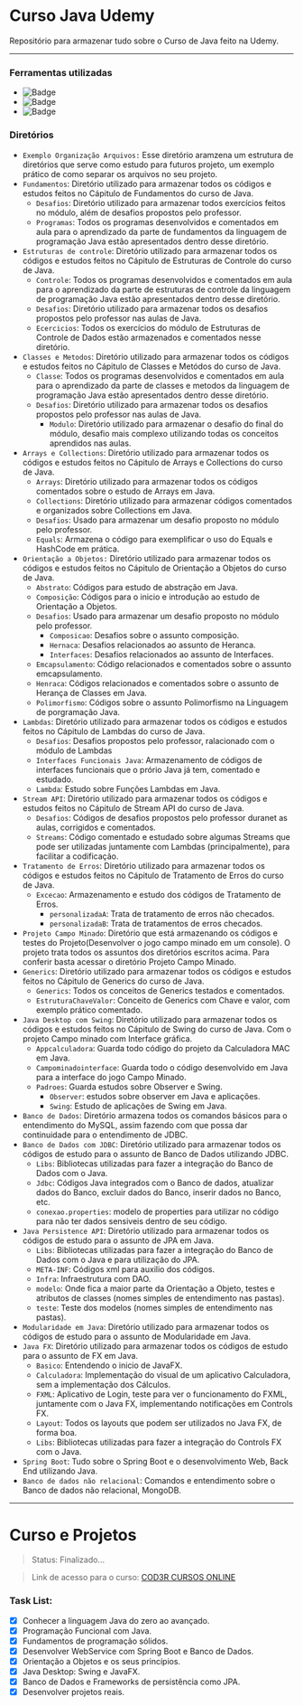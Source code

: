 # Curso Java Udemy
Repositório para armazenar tudo sobre o Curso de Java feito na Udemy.

--------------------------
### Ferramentas utilizadas
- ![Badge](https://img.shields.io/static/v1?label=Software&message=Eclipse&color=blue&style=flat)
- ![Badge](https://img.shields.io/static/v1?label=Linguagem&message=Java&color=orange&style=flat)
- ![Badge](https://img.shields.io/static/v1?label=Versão&message=4.0&color=red&style=flat)

### Diretórios
- `Exemplo Organização Arquivos:` Esse diretório aramzena um estrutura de diretórios que serve como estudo para 
futuros projeto, um exemplo prático de como separar os arquivos no seu projeto.
- `Fundamentos`: Diretório utilizado para armazenar todos os códigos e estudos feitos no Cápitulo de Fundamentos do
curso de Java.
  - `Desafios`: Diretório utilizado para armazenar todos exercícios feitos no módulo, além de desafios propostos pelo professor.
  - `Programas`: Todos os programas desenvolvidos e comentados em aula para o aprendizado da parte de fundamentos da linguagem de programação Java estão apresentados dentro desse diretório.
- `Estruturas de controle`: Diretório utilizado para armazenar todos os códigos e estudos feitos no Cápitulo de Estruturas de Controle do
curso de Java.
  - `Controle`: Todos os programas desenvolvidos e comentados em aula para o aprendizado da parte de estruturas de controle da linguagem de programação Java estão apresentados dentro desse diretório.
  - `Desafios`: Diretório utilizado para armazenar todos os desafios propostos pelo professor nas aulas de Java.
  - `Ecercicios`: Todos os exercícios do módulo de Estruturas de Controle de Dados estão armazenados e comentados nesse diretório.
- `Classes e Metodos`: Diretório utilizado para armazenar todos os códigos e estudos feitos no Cápitulo de Classes e Metódos do
curso de Java.
  - `Classe`: Todos os programas desenvolvidos e comentados em aula para o aprendizado da parte de classes e metodos da linguagem de programação Java estão apresentados dentro desse diretório.
  - `Desafios`: Diretório utilizado para armazenar todos os desafios propostos pelo professor nas aulas de Java.
    - `Modulo`: Diretório utilizado para armazenar o desafio do final do módulo, desafio mais complexo utilizando todas os conceitos aprendidos nas aulas.
- `Arrays e Collections`: Diretório utilizado para armazenar todos os códigos e estudos feitos no Cápitulo de Arrays e Collections do
curso de Java.
  - `Arrays`: Diretório utilizado para armazenar todos os códigos comentados sobre o estudo de Arrays em Java.
  - `Collections`: Diretório utilizado para armazenar códigos comentados e organizados sobre Collections em Java.
  - `Desafios`: Usado para armazenar um desafio proposto no módulo pelo professor.
  - `Equals`: Armazena o código para exemplificar o uso do Equals e HashCode em prática.
- `Orientação a Objetos:` Diretório utilizado para armazenar todos os códigos e estudos feitos no Cápitulo de Orientação a Objetos do
curso de Java.
  - `Abstrato`: Códigos para estudo de abstração em Java.
  - `Composição`: Códigos para o inicio e introdução ao estudo de Orientação a Objetos.
  - `Desafios`: Usado para armazenar um desafio proposto no módulo pelo professor.
    - `Composicao`: Desafios sobre o assunto composição.
    - `Hernaca`: Desafios relacionados ao assunto de Heranca.
    - `Interfaces`: Desafios relacionados ao assunto de Interfaces.
  - `Emcapsulamento`: Código relacionados e comentados sobre o assunto emcapsulamento.
  - `Henraca`: Códigos relacionados e comentados sobre o assunto de Herança de Classes em Java.
  - `Polimorfismo`: Códigos sobre o assunto Polimorfismo na Linguagem de porgramação Java.
- `Lambdas`: Diretório utilizado para armazenar todos os códigos e estudos feitos no Cápitulo de Lambdas do curso de Java.
  - `Desafios`: Desafios propostos pelo professor, ralacionado com o módulo de Lambdas
  - `Interfaces Funcionais Java`: Armazenamento de códigos de interfaces funcionais que o prório Java já tem, comentado e estudado.
  - `Lambda`: Estudo sobre Funções Lambdas em Java.
- `Stream API`: Diretório utilizado para armazenar todos os códigos e estudos feitos no Cápitulo de Stream API do curso de Java.
  - `Desafios`: Códigos de desafios propostos pelo professor duranet as aulas, corrigidos e comentados.
  - `Streams`: Código comentado e estudado sobre algumas Streams que pode ser utilizadas juntamente com Lambdas (principalmente), para facilitar a codificação.
- `Tratamento de Erros`:  Diretório utilizado para armazenar todos os códigos e estudos feitos no Cápitulo de Tratamento de Erros do curso de Java.
  - `Excecao`: Armazenamento e estudo dos códigos de Tratamento de Erros.
    - `personalizadaA`: Trata de tratamento de erros não checados.
    - `personalizadaB`: Trata de tratamentos de erros checados.
- `Projeto Campo Minado`: Diretório que está armazenando os códigos e testes do Projeto(Desenvolver o jogo campo minado em um console). O projeto trata todos os assuntos dos diretórios escritos acima. Para conferir basta acessar o diretório Projeto Campo Minado.
- `Generics`: Diretório utilizado para armazenar todos os códigos e estudos feitos no Cápitulo de Generics do
curso de Java.
  - `Generics`: Todos os conceitos de Generics testados e comentados.
  - `EstruturaChaveValor`: Conceito de Generics com Chave e valor, com exemplo prático comentado.
- `Java Desktop com Swing`:  Diretório utilizado para armazenar todos os códigos e estudos feitos no Cápitulo de Swing do
curso de Java. Com o projeto Campo minado com Interface gráfica.
  - `Appcalculadora`: Guarda todo código do projeto da Calculadora MAC em Java.
  - `Campominadointerface`: Guarda todo o código desenvolvido em Java para a interface do jogo Campo Minado.
  - `Padroes`: Guarda estudos sobre Observer e Swing.
    - `Observer`: estudos sobre observer em Java e aplicações.
    - `Swing`: Estudo de aplicações de Swing em Java.
- `Banco de Dados`: Diretório armazena todos os comandos básicos para o entendimento do MySQL, assim fazendo com que possa dar continuidade para o entendimento de JDBC.
- `Banco de Dados com JDBC`: Diretório utilizado para armazenar todos os códigos de estudo para o assunto de Banco de Dados utilizando JDBC.
  - `Libs`: Bibliotecas utilizadas para fazer a integração do Banco de Dados com o Java.
  - `Jdbc`: Códigos Java integrados com o Banco de dados, atualizar dados do Banco, excluir dados do Banco, inserir dados no Banco, etc.
  - `conexao.properties`: modelo de properties para utilizar no código para não ter dados sensiveis dentro de seu código. 
- `Java Persistence API`: Diretório utilizado para armazenar todos os códigos de estudo para o assunto de JPA em Java.
  - `Libs`:  Bibliotecas utilizadas para fazer a integração do Banco de Dados com o Java e para utilização do JPA.
  - `META-INF`: Códigos xml para auxilio dos códigos.
  - `Infra`: Infraestrutura com DAO.
  - `modelo`: Onde fica  a maior parte da Orientação a Objeto, testes e atributos de classes (nomes simples de entendimento nas pastas).
  - `teste`: Teste dos modelos (nomes simples de entendimento nas pastas).
- `Modularidade em Java`: Diretório utilizado para armazenar todos os códigos de estudo para o assunto de Modularidade em Java.
- `Java FX`: Diretório utilizado para armazenar todos os códigos de estudo para o assunto de FX em Java.
  - `Basico`: Entendendo o inicio de JavaFX.
  - `Calculadora`: Implementação do visual de um aplicativo Calculadora, sem a implementação dos Cálculos.
  - `FXML`: Aplicativo de Login, teste para ver o funcionamento do FXML, juntamente com o Java FX, implementando notificações em Controls FX.
  - `Layout`: Todos os layouts que podem ser utilizados no Java FX, de forma boa.
  - `Libs`: Bibliotecas utilizadas para fazer a integração do Controls FX com o Java.
- `Spring Boot`: Tudo sobre o Spring Boot e o desenvolvimento Web, Back End utilizando Java.
- `Banco de dados não relacional`: Comandos e entendimento sobre o Banco de dados não relacional, MongoDB.
------------------------

# Curso e Projetos
> Status: Finalizado...

> Link de acesso para o curso: [COD3R CURSOS ONLINE](https://www.udemy.com/course/fundamentos-de-programacao-com-java/) 
### Task List:
- [X] Conhecer a linguagem Java do zero ao avançado.
- [X] Programação Funcional com Java.
- [X] Fundamentos de programação sólidos.
- [X] Desenvolver WebService com Spring Boot e Banco de Dados.
- [X] Orientação a Objetos e os seus princípios.
- [X] Java Desktop: Swing e JavaFX.
- [X] Banco de Dados e Frameworks de persistência como JPA.
- [X] Desenvolver projetos reais.
